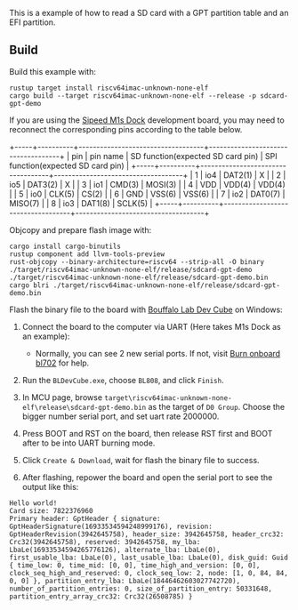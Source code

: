 This is a example of how to read a SD card with a GPT partition table and an EFI partition.

## Build 

Build this example with:

```
rustup target install riscv64imac-unknown-none-elf
cargo build --target riscv64imac-unknown-none-elf --release -p sdcard-gpt-demo
```

If you are using the [Sipeed M1s Dock](https://wiki.sipeed.com/hardware/en/maix/m1s/m1s_dock.html) 
development board, you may need to reconnect the corresponding pins according to the table below.

+-----+----------+-----------------------------------+------------------------------------+
| pin | pin name | SD function(expected SD card pin) | SPI function(expected SD card pin) |
+-----+----------+-----------------------------------+------------------------------------+
| 1   | io4      | DAT2(1)                           | X                                  |
| 2   | io5      | DAT3(2)                           | X                                  |
| 3   | io1      | CMD(3)                            | MOSI(3)                            |
| 4   | VDD      | VDD(4)                            | VDD(4)                             |
| 5   | io0      | CLK(5)                            | CS(2)                              |
| 6   | GND      | VSS(6)                            | VSS(6)                             |
| 7   | io2      | DAT0(7)                           | MISO(7)                            |
| 8   | io3      | DAT1(8)                           | SCLK(5)                            |
+-----+----------+-----------------------------------+------------------------------------+

Objcopy and prepare flash image with:

```
cargo install cargo-binutils
rustup component add llvm-tools-preview
rust-objcopy --binary-architecture=riscv64 --strip-all -O binary ./target/riscv64imac-unknown-none-elf/release/sdcard-gpt-demo ./target/riscv64imac-unknown-none-elf/release/sdcard-gpt-demo.bin
cargo blri ./target/riscv64imac-unknown-none-elf/release/sdcard-gpt-demo.bin
```

Flash the binary file to the board with [Bouffalo Lab Dev Cube](https://dev.bouffalolab.com/download) on Windows:

1. Connect the board to the computer via UART (Here takes M1s Dock as an example):
    - Normally, you can see 2 new serial ports. If not, visit [Burn onboard bl702](https://wiki.sipeed.com/hardware/en/maix/m1s/other/start.html#Burn-onboard-bl702) for help.
  
2. Run the `BLDevCube.exe`, choose `BL808`, and click `Finish`.
   
3. In MCU page, browse `target\riscv64imac-unknown-none-elf\release\sdcard-gpt-demo.bin` as the target of `D0 Group`. Choose the bigger number serial port, and set uart rate 2000000.

4. Press BOOT and RST on the board, then release RST first and BOOT after to be into UART burning mode.

5. Click `Create & Download`, wait for flash the binary file to success.

6. After flashing, repower the board and open the serial port to see the output like this:

```
Hello world!
Card size: 7822376960
Primary header: GptHeader { signature: GptHeaderSignature(16933534594248999176), revision: GptHeaderRevision(3942645758), header_size: 3942645758, header_crc32: Crc32(3942645758), reserved: 3942645758, my_lba: LbaLe(16933534594265776126), alternate_lba: LbaLe(0), first_usable_lba: LbaLe(0), last_usable_lba: LbaLe(0), disk_guid: Guid { time_low: 0, time_mid: [0, 0], time_high_and_version: [0, 0], clock_seq_high_and_reserved: 0, clock_seq_low: 2, node: [1, 0, 84, 84, 0, 0] }, partition_entry_lba: LbaLe(18446462603027742720), number_of_partition_entries: 0, size_of_partition_entry: 50331648, partition_entry_array_crc32: Crc32(26508785) }
```